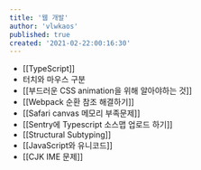 ```yaml
---
title: '웹 개발'
author: 'vlwkaos'
published: true
created: '2021-02-22:00:16:30'
---
```


- [[TypeScript]]
- 터치와 마우스 구분
- [[부드러운 CSS animation을 위해 알아야하는 것]]
- [[Webpack 순환 참조 해결하기]]
- [[Safari canvas 메모리 부족문제]]
- [[Sentry에 Typescript 소스맵 업로드 하기]]
- [[Structural Subtyping]]
- [[JavaScript와 유니코드]]
- [[CJK IME 문제]]